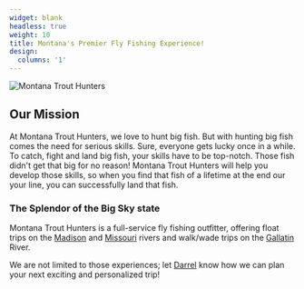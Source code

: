 ```yaml
---
widget: blank
headless: true
weight: 10
title: Montana's Premier Fly Fishing Experience!
design:
  columns: '1'
---
```


![Montana Trout Hunters](/media/sharing.png)

## Our Mission

At Montana Trout Hunters, we love to hunt big fish. But with hunting big fish comes the need for serious skills. Sure, everyone gets lucky once in a while. To catch, fight and land big fish, your skills have to be top-notch. Those fish didn't get that big for no reason! Montana Trout Hunters will help you develop those skills, so when you find that fish of a lifetime at the end our your line, you can successfully land that fish.

### The Splendor of the Big Sky state

Montana Trout Hunters is a full-service fly fishing outfitter, offering float trips on the [Madison](/our-rivers/#madison-river) and [Missouri](/our-rivers/#missouri-river) rivers and walk/wade trips on the [Gallatin](/our-rivers/#gallatin-river) River.

We are not limited to those experiences; let [Darrel](/about/) know how we can plan your next exciting and personalized trip!
